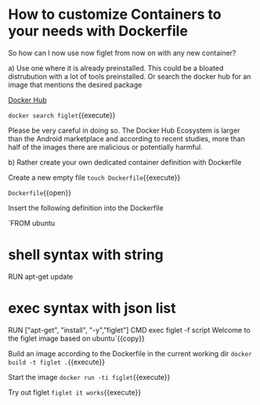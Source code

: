 # How to customize Containers to your needs with Dockerfile

So how can I now use now figlet from now on with any new container?


a) Use one where it is already preinstalled. 
This could be a bloated distrubution with a lot of tools preinstalled. 
Or search the docker hub for an image that mentions the desired package

[Docker Hub](https://hub.docker.com/)

`docker search figlet`{{execute}}

Please be very careful in doing so.
The Docker Hub Ecosystem is larger than the Android marketplace and according to recent studies, more than half of the images there are malicious or potentially harmful.

b) Rather create your own dedicated container definition with Dockerfile

Create a new empty file
`touch Dockerfile`{{execute}}

`Dockerfile`{{open}}

Insert the following definition into the Dockerfile

`FROM ubuntu
# shell syntax with string
RUN apt-get update
# exec syntax with json list
RUN ["apt-get", "install", "-y","figlet"]
CMD exec figlet -f script Welcome to the figlet image based on ubuntu`{{copy}}


Build an image according to the Dockerfile in the current working dir
`docker build -t figlet .`{{execute}}

Start the image
`docker run -ti figlet`{{execute}}

Try out figlet
`figlet it works`{{execute}}
